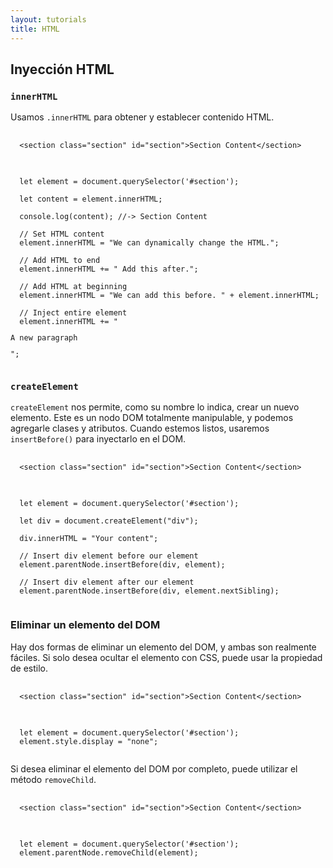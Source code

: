 ```yaml
---
layout: tutorials
title: HTML
---
```

<h2 class="tutorials-content__sub-title">Inyección HTML</h2>

<h3 class="tutorials-content__sub-title"><code class="tutorials__code">innerHTML</code></h3>

<p class="tutorials-content__text">Usamos <code class="tutorials__code">.innerHTML</code> para obtener y establecer contenido HTML.</p>

<pre>
  <code class="language-html">
  &#60;section class="section" id="section"&#62;Section Content&#60;/section&#62;
  </code>
</pre>

<pre>
  <code class="language-javascript">
  let element = document.querySelector('#section');

  let content = element.innerHTML;

  console.log(content); //-> Section Content

  // Set HTML content
  element.innerHTML = "We can dynamically change the HTML.";

  // Add HTML to end
  element.innerHTML += " Add this after.";

  // Add HTML at beginning
  element.innerHTML = "We can add this before. " + element.innerHTML; 

  // Inject entire element
  element.innerHTML += "<p>A new paragraph</p>";
  </code>
</pre>

<h3 class="tutorials-content__sub-title"><code class="tutorials__code">createElement</code></h3>

<p class="tutorials-content__text"><code class="tutorials__code">createElement</code> nos permite, como su nombre lo indica, crear un nuevo elemento. Este es un nodo DOM totalmente manipulable, y podemos agregarle clases y atributos. Cuando estemos listos, usaremos <code class="tutorials__code">insertBefore()</code> para inyectarlo en el DOM.</p>

<pre>
  <code class="language-html">
  &#60;section class="section" id="section"&#62;Section Content&#60;/section&#62;
  </code>
</pre>

<pre>
  <code class="language-javascript">
  let element = document.querySelector('#section');

  let div = document.createElement("div");

  div.innerHTML = "Your content";

  // Insert div element before our element 
  element.parentNode.insertBefore(div, element);

  // Insert div element after our element
  element.parentNode.insertBefore(div, element.nextSibling);
  </code>
</pre>

<h3 class="tutorials-content__sub-title">Eliminar un elemento del DOM</h3>

<p class="tutorials-content__text">Hay dos formas de eliminar un elemento del DOM, y ambas son realmente fáciles. Si solo desea ocultar el elemento con CSS, puede usar la propiedad de estilo.</p>

<pre>
  <code class="language-html">
  &#60;section class="section" id="section"&#62;Section Content&#60;/section&#62;
  </code>
</pre>

<pre>
  <code class="language-javascript">
  let element = document.querySelector('#section');
  element.style.display = "none";
  </code>
</pre>

<p class="tutorials-content__text">Si desea eliminar el elemento del DOM por completo, puede utilizar el método <code class="tutorials__code">removeChild</code>.</p>

<pre>
  <code class="language-html">
  &#60;section class="section" id="section"&#62;Section Content&#60;/section&#62;
  </code>
</pre>

<pre>
  <code class="language-javascript">
  let element = document.querySelector('#section');
  element.parentNode.removeChild(element);
  </code>
</pre>
